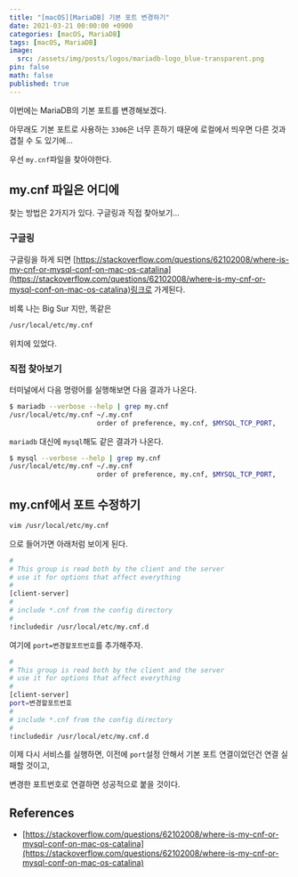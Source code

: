 ```yaml
---
title: "[macOS][MariaDB] 기본 포트 변경하기"
date: 2021-03-21 00:00:00 +0900
categories: [macOS, MariaDB]
tags: [macOS, MariaDB]
image:
  src: /assets/img/posts/logos/mariadb-logo_blue-transparent.png
pin: false
math: false
published: true
---
```


이번에는 MariaDB의 기본 포트를 변경해보겠다.

아무래도 기본 포트로 사용하는 `3306`은 너무 흔하기 때문에 로컬에서 띄우면 다른 것과 겹칠 수 도 있기에...

우선 `my.cnf`파일을 찾아야한다.

## my.cnf 파일은 어디에

찾는 방법은 2가지가 있다. 구글링과 직접 찾아보기...

### 구글링

구글링을 하게 되면 [https://stackoverflow.com/questions/62102008/where-is-my-cnf-or-mysql-conf-on-mac-os-catalina](https://stackoverflow.com/questions/62102008/where-is-my-cnf-or-mysql-conf-on-mac-os-catalina)링크로 가게된다.

비록 나는 Big Sur 지만, 똑같은

```zsh
/usr/local/etc/my.cnf
```

위치에 있었다.

### 직접 찾아보기

터미널에서 다음 명령어를 실행해보면 다음 결과가 나온다.

```zsh
$ mariadb --verbose --help | grep my.cnf
/usr/local/etc/my.cnf ~/.my.cnf
                      order of preference, my.cnf, $MYSQL_TCP_PORT,
```

`mariadb` 대신에 `mysql`해도 같은 결과가 나온다.

```zsh
$ mysql --verbose --help | grep my.cnf
/usr/local/etc/my.cnf ~/.my.cnf
                      order of preference, my.cnf, $MYSQL_TCP_PORT,
```

## my.cnf에서 포트 수정하기

```zsh
vim /usr/local/etc/my.cnf
```

으로 들어가면 아래처럼 보이게 된다.

```zsh
#
# This group is read both by the client and the server
# use it for options that affect everything
#
[client-server]
#
# include *.cnf from the config directory
#
!includedir /usr/local/etc/my.cnf.d
```

여기에 `port=변경할포트번호`를 추가해주자.

```zsh
#
# This group is read both by the client and the server
# use it for options that affect everything
#
[client-server]
port=변경할포트번호
#
# include *.cnf from the config directory
#
!includedir /usr/local/etc/my.cnf.d
```

이제 다시 서비스를 실행하면, 이전에 `port`설정 안해서 기본 포트 연결이었던건 연결 실패할 것이고,

변경한 포트번호로 연결하면 성공적으로 붙을 것이다.

## References

- [https://stackoverflow.com/questions/62102008/where-is-my-cnf-or-mysql-conf-on-mac-os-catalina](https://stackoverflow.com/questions/62102008/where-is-my-cnf-or-mysql-conf-on-mac-os-catalina)
